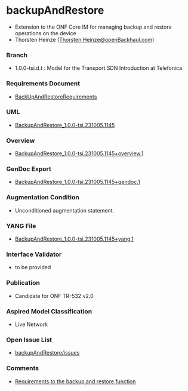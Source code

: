 # backupAndRestore
- Extension to the ONF Core IM for managing backup and restore operations on the device
- Thorsten Heinze (Thorsten.Heinze@openBackhaul.com)

### Branch
- 1.0.0-tsi.d.t : Model for the Transport SDN Introduction at Telefonica

### Requirements Document
- [BackUpAndRestoreRequirements](./BackUpAndRestoreRequirements.md)

### UML
- [BackupAndRestore_1.0.0-tsi.231005.1145](./BackupAndRestore_1.0.0-tsi.231005.1145.zip)

### Overview 
- [BackupAndRestore_1.0.0-tsi.231005.1145+overview.1](./BackupAndRestore_1.0.0-tsi.231005.1145+overview.1.png)

### GenDoc Export
- [BackupAndRestore_1.0.0-tsi.231005.1145+gendoc.1](./BackupAndRestore_1.0.0-tsi.231005.1145+gendoc.1.docx)

### Augmentation Condition
- Unconditioned augmentation statement.

### YANG File
- [BackupAndRestore_1.0.0-tsi.231005.1145+yang.1](./BackupAndRestore_1.0.0-tsi.231005.1145+yang.1.zip)

### Interface Validator
- to be provided

### Publication
- Candidate for ONF TR-532 v2.0

### Aspired Model Classification
- Live Network

### Open Issue List
- [backupAndRestore/issues](../../issues)

### Comments
- [Requirements to the backup and restore function](./BackUpAndRestoreRequirements.md)
